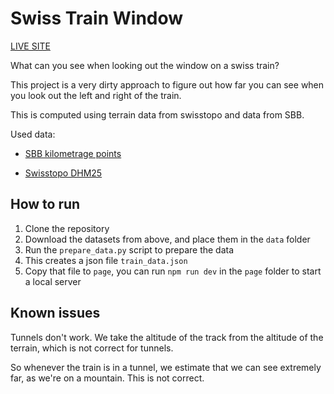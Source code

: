 # Swiss Train Window

[LIVE SITE](https://thomasdebrunner.github.io/swiss-train-views/)

What can you see when looking out the window on a swiss train?

This project is a very dirty approach to figure out how far you can see when you look out the left and right of the train.

This is computed using terrain data from swisstopo and data from SBB.

Used data:

- [SBB kilometrage points](https://data.sbb.ch/explore/dataset/linienkilometrierung/export/?disjunctive.linienr&disjunctive.liniename&location=11,47.21281,8.58273&basemap=00c4d6)

- [Swisstopo DHM25](https://www.swisstopo.admin.ch/de/hoehenmodell-dhm25)


## How to run

1. Clone the repository
2. Download the datasets from above, and place them in the `data` folder
3. Run the `prepare_data.py` script to prepare the data
4. This creates a json file `train_data.json`
5. Copy that file to `page`, you can run `npm run dev` in the `page` folder to start a local server

## Known issues

Tunnels don't work. We take the altitude of the track from the altitude of the terrain, which is not correct for tunnels.

So whenever the train is in a tunnel, we estimate that we can see extremely far, as we're on a mountain. This is not correct.